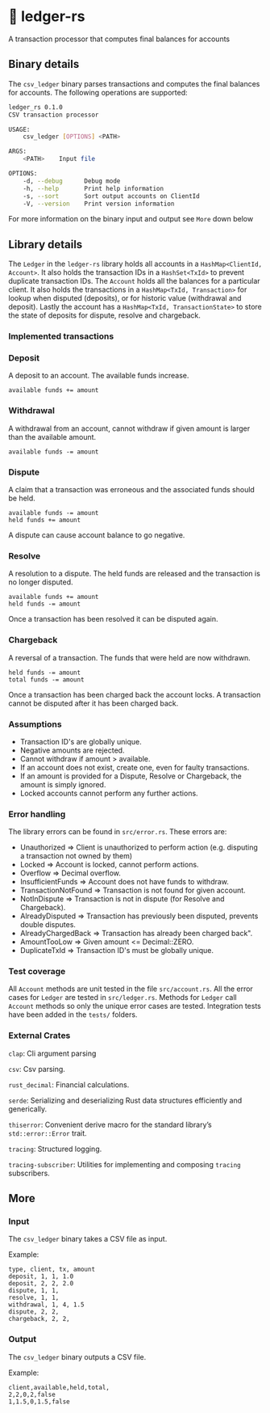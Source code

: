 # 📒 ledger-rs
A transaction processor that computes final balances for accounts

## Binary details
The `csv_ledger` binary parses transactions and computes the final balances for accounts.
The following operations are supported:
```bash
ledger_rs 0.1.0
CSV transaction processor

USAGE:
    csv_ledger [OPTIONS] <PATH>

ARGS:
    <PATH>    Input file

OPTIONS:
    -d, --debug      Debug mode
    -h, --help       Print help information
    -s, --sort       Sort output accounts on ClientId
    -V, --version    Print version information
```
For more information on the binary input and output see `More` down below 

## Library details
The `Ledger` in the `ledger-rs` library holds all accounts in a `HashMap<ClientId, Account>`. It also holds the transaction IDs in a `HashSet<TxId>` to prevent duplicate transaction IDs.
The `Account` holds all the balances for a particular client. It also holds the transactions in a `HashMap<TxId, Transaction>` for lookup when disputed (deposits), or for historic value (withdrawal and deposit). Lastly the account has a `HashMap<TxId, TransactionState>` to store the state of deposits for dispute, resolve and chargeback.

### Implemented transactions
### Deposit
A deposit to an account. The available funds increase.

```
available funds += amount
```

### Withdrawal
A withdrawal from an account, cannot withdraw if given amount is larger than the available amount.

```
available funds -= amount
```

### Dispute
A claim that a transaction was erroneous and the associated funds should be held.

```
available funds -= amount
held funds += amount
```

A dispute can cause account balance to go negative.

### Resolve
A resolution to a dispute. The held funds are released and the transaction is no longer disputed.

```
available funds += amount
held funds -= amount
```

Once a transaction has been resolved it can be disputed again.

### Chargeback
A reversal of a transaction. The funds that were held are now withdrawn.

```
held funds -= amount
total funds -= amount
```

Once a transaction has been charged back the account locks. A transaction cannot be disputed after it has been charged back.

### Assumptions
- Transaction ID's are globally unique.
- Negative amounts are rejected.
- Cannot withdraw if amount > available.
- If an account does not exist, create one, even for faulty transactions.
- If an amount is provided for a Dispute, Resolve or Chargeback, the amount is simply ignored.
- Locked accounts cannot perform any further actions.

### Error handling
The library errors can be found in `src/error.rs`. These errors are:
- Unauthorized => Client is unauthorized to perform action (e.g. disputing a transaction not owned by them)
- Locked => Account is locked, cannot perform actions.
- Overflow => Decimal overflow.
- InsufficientFunds => Account does not have funds to withdraw.
- TransactionNotFound => Transaction is not found for given account.
- NotInDispute => Transaction is not in dispute (for Resolve and Chargeback).
- AlreadyDisputed => Transaction has previously been disputed, prevents double disputes.
- AlreadyChargedBack => Transaction has already been charged back".
- AmountTooLow => Given amount <= Decimal::ZERO.
- DuplicateTxId => Transaction ID's must be globally unique.

### Test coverage
All `Account` methods are unit tested in the file `src/account.rs`.
All the error cases for `Ledger` are tested in `src/ledger.rs`.
Methods for `Ledger` call `Account` methods so only the unique error cases are tested.
Integration tests have been added in the `tests/` folders.

### External Crates
`clap`:
Cli argument parsing

`csv`:
Csv parsing.

`rust_decimal`:
Financial calculations. 

`serde`:
Serializing and deserializing Rust data structures efficiently and generically.

`thiserror`:
Convenient derive macro for the standard library’s `std::error::Error` trait.

`tracing`:
Structured logging.

`tracing-subscriber`:
Utilities for implementing and composing `tracing` subscribers.

## More
### Input
The `csv_ledger` binary takes a CSV file as input.

Example:
```csv
type, client, tx, amount
deposit, 1, 1, 1.0
deposit, 2, 2, 2.0
dispute, 1, 1,
resolve, 1, 1,
withdrawal, 1, 4, 1.5
dispute, 2, 2,
chargeback, 2, 2,
```

### Output
The `csv_ledger` binary outputs a CSV file.

Example:
```csv
client,available,held,total,
2,2,0,2,false
1,1.5,0,1.5,false
```

